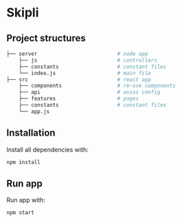 # Skipli 

## Project structures
```bash
├── server                          # node app
    ├── js                          # controllers
    ├── constants                   # constant files
    └── index.js                    # main file
├── src                             # react app
    ├── components                  # re-use components
    ├── api                         # axios config
    ├── features                    # pages
    ├── constants                   # constant files
    └── app.js
```


## Installation

Install all dependencies with:

```bash
npm install
```

## Run app

Run app with:

```bash
npm start
```
